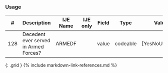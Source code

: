 ### Usage


| **#** |  **Description**   |  **IJE Name**   | IJE only |  **Field**  |  **Type**  | **Value Set**  |
| ---------| ------------- | ------------ | ---------- |---------- | -------- | -------- |
| 128 | Decedent ever served in Armed Forces? | ARMEDF| |value | codeable | [YesNoUnknownVS] | 
{: .grid }
{% include markdown-link-references.md %}
